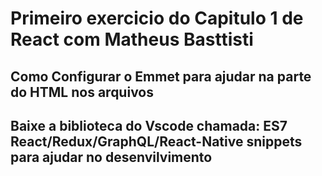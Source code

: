 # Primeiro exercicio do Capitulo 1 de React com Matheus Basttisti

    
## Como Configurar o Emmet para ajudar na parte do HTML nos arquivos
## Baixe a biblioteca do Vscode chamada: ES7 React/Redux/GraphQL/React-Native snippets para ajudar no desenvilvimento